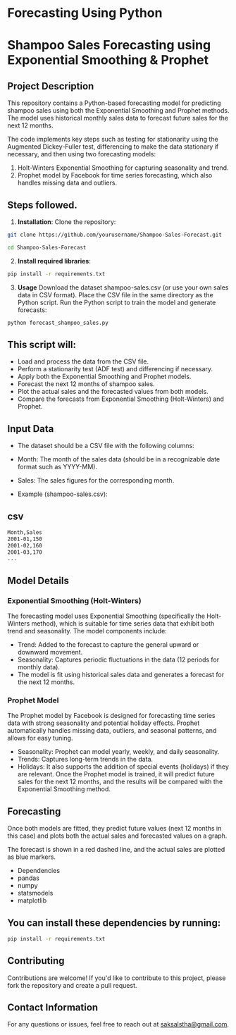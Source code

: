 # Forecasting Using Python

# Shampoo Sales Forecasting using Exponential Smoothing & Prophet

## Project Description
This repository contains a Python-based forecasting model for predicting shampoo sales using both the Exponential Smoothing and Prophet methods. The model uses historical monthly sales data to forecast future sales for the next 12 months.

The code implements key steps such as testing for stationarity using the Augmented Dickey-Fuller test, differencing to make the data stationary if necessary, and then using two forecasting models:
1. Holt-Winters Exponential Smoothing for capturing seasonality and trend.
2. Prophet model by Facebook for time series forecasting, which also handles missing data and outliers.

## Steps followed.
1. **Installation**: 
Clone the repository:

```bash
git clone https://github.com/yourusername/Shampoo-Sales-Forecast.git
````
````bash
cd Shampoo-Sales-Forecast
````

2. **Install required libraries**:

```bash
pip install -r requirements.txt
````
3. **Usage**
Download the dataset shampoo-sales.csv (or use your own sales data in CSV format).
Place the CSV file in the same directory as the Python script.
Run the Python script to train the model and generate forecasts:

```bash
python forecast_shampoo_sales.py
````

## This script will:

- Load and process the data from the CSV file.
- Perform a stationarity test (ADF test) and differencing if necessary.
- Apply both the Exponential Smoothing and Prophet models.
- Forecast the next 12 months of shampoo sales.
- Plot the actual sales and the forecasted values from both models.
- Compare the forecasts from Exponential Smoothing (Holt-Winters) and Prophet.

## Input Data
- The dataset should be a CSV file with the following columns:

- Month: The month of the sales data (should be in a recognizable date format such as YYYY-MM).
- Sales: The sales figures for the corresponding month.
- Example (shampoo-sales.csv):

## csv
````bash
Month,Sales
2001-01,150
2001-02,160
2001-03,170
...
````

## Model Details

### Exponential Smoothing (Holt-Winters)

The forecasting model uses Exponential Smoothing (specifically the Holt-Winters method), which is suitable for time series data that exhibit both trend and seasonality. The model components include:

- Trend: Added to the forecast to capture the general upward or downward movement.
- Seasonality: Captures periodic fluctuations in the data (12 periods for monthly data).
- The model is fit using historical sales data and generates a forecast for the next 12 months.

### Prophet Model

The Prophet model by Facebook is designed for forecasting time series data with strong seasonality and potential holiday effects. Prophet automatically handles missing data, outliers, and seasonal patterns, and allows for easy tuning.

- Seasonality: Prophet can model yearly, weekly, and daily seasonality.
- Trends: Captures long-term trends in the data.
- Holidays: It also supports the addition of special events (holidays) if they are relevant.
Once the Prophet model is trained, it will predict future sales for the next 12 months, and the results will be compared with the Exponential Smoothing method.

## Forecasting
Once both models are fitted, they predict future values (next 12 months in this case) and plots both the actual sales and forecasted values on a graph.

The forecast is shown in a red dashed line, and the actual sales are plotted as blue markers.

- Dependencies
- pandas
- numpy
- statsmodels
- matplotlib
  
## You can install these dependencies by running:

````bash
pip install -r requirements.txt
````
## Contributing
Contributions are welcome! If you'd like to contribute to this project, please fork the repository and create a pull request.

## Contact Information
For any questions or issues, feel free to reach out at saksalstha@gmail.com.
